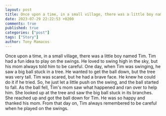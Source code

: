 ```yaml
---
layout: post
title: Once upon a time, in a small village, there was a little boy named Tim
date: 2023-07-29 22:22:53 +0200
comments: true
published: true
categories: ["post"]
tags: ["Story"]
author: Tony Mamacos
---
```

Once upon a time, in a small village, there was a little boy named Tim. Tim had a fun idea to play on the swings. He loved to swing high in the sky, but his mom always told him to be careful.
One day, when Tim was swinging, he saw a big ball stuck in a tree. He wanted to get the ball down, but the tree was very tall. Tim was scared, but he had a brave face. He knew he could do it if he tried. So, he just let a little push on the swing, and the ball started to fall.
As the ball fell, Tim's mom saw what happened and ran over to help him. She looked up at the tree and saw the big ball stuck in its branches. She reached up and got the ball down for Tim. He was so happy and thanked his mom. From that day on, Tim always remembered to be careful when he played on the swings.
